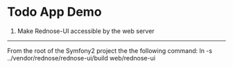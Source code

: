 Todo App Demo
========================


1. Make Rednose-UI accessible by the web server
----------------------------------------------

From the root of the Symfony2 project the the following
command:
ln -s ../vendor/rednose/rednose-ui/build web/rednose-ui
